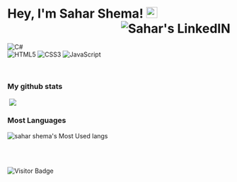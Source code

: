 
# Hey, I'm Sahar Shema! <img src="https://media.giphy.com/media/hvRJCLFzcasrR4ia7z/giphy.gif" width="25px"><a href="https://www.linkedin.com/in/saharshema"  target="_blank"> <img align="right" alt="Sahar's LinkedIN" src="https://img.shields.io/badge/LinkedIn-0A66C2.svg?style=for-the-badge&logo=LinkedIn&logoColor=white" /></a>
</br>

![C#](https://img.shields.io/badge/c%23-%23239120.svg?style=for-the-badge&logo=c-sharp&logoColor=white)
</br>
![HTML5](https://img.shields.io/badge/html5-%23E34F26.svg?style=for-the-badge&logo=html5&logoColor=white)
![CSS3](https://img.shields.io/badge/css3-%231572B6.svg?style=for-the-badge&logo=css3&logoColor=white)
![JavaScript](https://img.shields.io/badge/javascript-%23323330.svg?style=for-the-badge&logo=javascript&logoColor=%23F7DF1E)




</br>

### My github stats
<p>
   &nbsp;<img align="center" src="https://github-readme-stats.vercel.app/api?username=saharshema&&show_icons=true&title_color=ffffff&icon_color=00ff00&text_color=ffffff&bg_color=151515" /></p>

### Most Languages

<p>
<img alt="sahar shema's Most Used langs" src="https://github-readme-stats.vercel.app/api/top-langs?username=saharshema&show_icons=true&title_color=ffffff&icon_color=808080&text_color=808080&bg_color=0D1117&locale=en&layout=compact&langs_count=8&border_color=0D1117" alt="saharshema" /> </p>




</br>
</br>

  ![Visitor Badge](https://visitor-badge.laobi.icu/badge?page_id=saharshema) 


<!--
**xsahar170x/xsahar170x** is a ✨ _special_ ✨ repository because its `README.md` (this file) appears on your GitHub profile.

Here are some ideas to get you started:

- 🔭 I’m currently working on ...
- 🌱 I’m currently learning ...
- 👯 I’m looking to collaborate on ...
- 🤔 I’m looking for help with ...
- 💬 Ask me about ...
- 📫 How to reach me: ...
- 😄 Pronouns: ...
- ⚡ Fun fact: ...
-->
